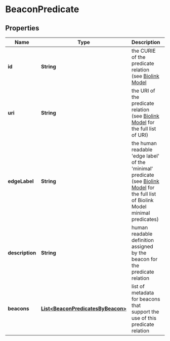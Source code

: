 
# BeaconPredicate

## Properties
Name | Type | Description | Notes
------------ | ------------- | ------------- | -------------
**id** | **String** | the CURIE of the predicate relation (see [Biolink Model](https://biolink.github.io/biolink-model) |  [optional]
**uri** | **String** | the URI of the predicate relation (see [Biolink Model](https://biolink.github.io/biolink-model) for the full list of URI) |  [optional]
**edgeLabel** | **String** | the human readable &#39;edge label&#39; of the &#39;minimal&#39; predicate (see [Biolink Model](https://biolink.github.io/biolink-model) for the full list of Biolink Model minimal predicates) |  [optional]
**description** | **String** | human readable definition assigned by the beacon for the predicate relation  |  [optional]
**beacons** | [**List&lt;BeaconPredicatesByBeacon&gt;**](BeaconPredicatesByBeacon.md) | list of metadata for beacons that support the use of this predicate relation  |  [optional]



